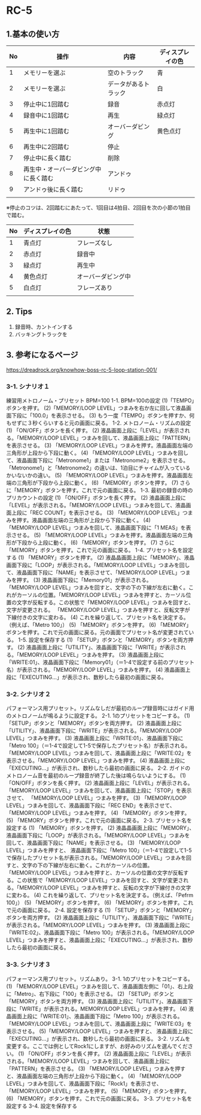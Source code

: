 # RC-5
  
## 1.基本の使い方
|No|操作|内容|ディスプレイの色|
|--|--|--|--|
|1|メモリーを選ぶ|空のトラック|青|  
|2|メモリーを選ぶ|データがあるトラック|白|  
|3|停止中に1回踏む|録音|赤点灯|
|4|録音中に1回踏む|再生|緑点灯|
|5|再生中に1回踏む|オーバーダビング|黄色点灯|
|6|再生中に2回踏む|停止||
|7|停止中に長く踏む|削除||
|8|再生中・オーバーダビング中に長く踏む|アンドゥ||
|9|アンドゥ後に長く踏む|リドゥ||
|||||  
  
※停止のコツは、2回踏むにあたって、1回目は4拍目、2回目を次の小節の1拍目で踏む。  
  
|No|ディスプレイの色|状態|
|--|--|--|
|1|青点灯|フレーズなし|
|2|赤点灯|録音中|
|3|緑点灯|再生中|
|4|黄色点灯|オーバーダビング中|
|5|白点灯|フレーズあり|
||||

## 2. Tips
1. 録音時、カントインする
2. バッキングトラックを

## 3. 参考になるページ
https://dreadrock.org/knowhow-boss-rc-5-loop-station-001/
### 3-1. シナリオ１
練習用メトロノーム・プリセット BPM=100
1-1. BPM=100の設定
(1)「TEMPO」ボタンを押す。
(2)「MEMORY/LOOP LEVEL」つまみを右か左に回して液晶画面下段に「100.0」を表示させる。
(3) もう一度「TEMPO」ボタンを押すか、何もせずに３秒くらいすると元の画面に戻る。
1-2. メトロノーム・リズムの設定
(1) 「ON/OFF」ボタンを長く押す。
(2) 液晶画面上段に「LEVEL」が表示される。「MEMORY/LOOP LEVEL」つまみを回して、液晶画面上段に「PATTERN」を表示させる。
(3) 「MEMORY/LOOP LEVEL」つまみを押す。液晶画面左端の三角形が上段から下段に動く。
(4) 「MEMORY/LOOP LEVEL」つまみを回して、液晶画面下段に「Metronome1」または「Metronome2」を表示させる。「Metronome1」と「Metronome2」の違いは、1泊目にチャイムが入っているかいないかの違い。
(5) 「MEMORY/LOOP LEVEL」つまみを押す。液晶画面左端の三角形が下段から上段に動く。
(6) 「MEMORY」ボタンを押す。
(7) さらに「MEMORY」ボタンを押す。これで元の画面に戻る。
1-3. 最初の録音の時のプリカウントの設定
(1) 「ON/OFF」ボタンを長く押す。
(2) 液晶画面上段に「LEVEL」が表示される。「MEMORY/LOOP LEVEL」つまみを回して、液晶画面上段に「REC COUNT」を表示させる。
(3) 「MEMORY/LOOP LEVEL」つまみを押す。液晶画面左端の三角形が上段から下段に動く。
(4) 「MEMORY/LOOP LEVEL」つまみを回して、液晶画面下段に「1 MEAS」を表示させる。
(5) 「MEMORY/LOOP LEVEL」つまみを押す。液晶画面左端の三角形が下段から上段に動く。
(6) 「MEMORY」ボタンを押す。
(7) さらに「MEMORY」ボタンを押す。これで元の画面に戻る。
1-4. プリセット名を設定する
(1) 「MEMORY」ボタンを押す。
(2)  液晶晶画面上段に「MEMORY」、液晶画面下段に「LOOP」が表示される。「MEMORY/LOOP LEVEL」つまみを回して、液晶画面下段に「NAME」を表示させて、「MEMORY/LOOP LEVEL」つまみを押す。
(3)  液晶画面下段に「Memory01」が表示される。 「MEMORY/LOOP LEVEL」つまみを回すと、文字の下の下線が左右に動く。これがカーソルの位置。「MEMORY/LOOP LEVEL」つまみを押すと、カーソル位置の文字が反転する。この状態で「MEMORY/LOOP LEVEL」つまみを回すと、文字が変更される。 「MEMORY/LOOP LEVEL」つまみを押すと、反転文字が下線付きの文字に変わる。
(4) これを繰り返して、プリセット名を決定する。（例えば、「Metro 100」）
(5) 「MEMORY」ボタンを押す。
(6) 「MEMORY」ボタンを押す。これで元の画面に戻る。元の画面でプリセット名が変更されている。
1-5. 設定を保存する
(1) 「SETUP」ボタンと「MEMORY」ボタンを両方押す。
(2) 液晶画面上段に「UTILITY」、液晶画面下段に「WRITE」が表示される。「MEMORY/LOOP LEVEL」つまみを押す。
(3) 液晶画面上段に「WRITE:01」、液晶画面下段に「Memory01」（＝1-4で設定する前のプリセット名）が表示される。「MEMORY/LOOP LEVEL」つまみを押す。
(4) 液晶画面上段に「EXECUTING…」が表示され、数秒したら最初の画面に戻る。


### 3-2. シナリオ２
パフォーマンス用プリセット。リズムなしだが最初のループ録音時にはガイド用のメトロノームが鳴るように設定する。
2-1. 1のプリセットをコピーする。
(1) 「SETUP」ボタンと「MEMORY」ボタンを両方押す。
(2) 液晶画面上段に「UTILITY」、液晶画面下段に「WRITE」が表示される。「MEMORY/LOOP LEVEL」つまみを押す。
(3) 液晶画面上段に「WRITE:01」、液晶画面下段に「Metro 100」（＝1-4で設定して1-5で保存したプリセット名）が表示される。「MEMORY/LOOP LEVEL」つまみを回して、液晶画面上段に「WRITE:02」を表示させる。「MEMORY/LOOP LEVEL」つまみを押す。
(4) 液晶画面上段に「EXECUTING…」が表示され、数秒したら最初の画面に戻る。
2-2. ガイドのメトロノーム音を最初のループ録音が終了した後は鳴らないようにする。
(1) 「ON/OFF」ボタンを長く押す。
(2) 液晶画面上段に「LEVEL」が表示される。「MEMORY/LOOP LEVEL」つまみを回して、液晶画面上段に「STOP」を表示させて、 「MEMORY/LOOP LEVEL」つまみを押す。
(3) 「MEMORY/LOOP LEVEL」つまみを回して、液晶画面下段に「REC END」を表示させて、 「MEMORY/LOOP LEVEL」つまみを押す。
(4) 「MEMORY」ボタンを押す。
(5) 「MEMORY」ボタンを押す。これで元の画面に戻る。
2-3. プリセット名を設定する
(1) 「MEMORY」ボタンを押す。
(2)  液晶晶画面上段に「MEMORY」、液晶画面下段に「LOOP」が表示される。「MEMORY/LOOP LEVEL」つまみを回して、液晶画面下段に「NAME」を表示させる。
(3) 「MEMORY/LOOP LEVEL」つまみを押すと、 液晶画面下段に「Metro 100」（＝1-4で設定して1-5で保存したプリセット名が表示される。「MEMORY/LOOP LEVEL」つまみを回すと、文字の下の下線が左右に動く。これがカーソルの位置。 「MEMORY/LOOP LEVEL」つまみを押すと、カーソルの位置の文字が反転する。この状態で「MEMORY/LOOP LEVEL」つまみを回すと、文字が変更される。「MEMORY/LOOP LEVEL」つまみを押すと、反転の文字が下線付きの文字に変わる。
(4) これを繰り返して、プリセット名を決定する。（例えば、「Pefrm 100」）
(5) 「MEMORY」ボタンを押す。
(6) 「MEMORY」ボタンを押す。これで元の画面に戻る。
2-4. 設定を保存する
(1) 「SETUP」ボタンと「MEMORY」ボタンを両方押す。
(2) 液晶画面上段に「UTILITY」、液晶画面下段に「WRITE」が表示される。「MEMORY/LOOP LEVEL」つまみを押す。
(3) 液晶画面上段に「WRITE:02」、液晶画面下段に「Metro 100」が表示される。「MEMORY/LOOP LEVEL」つまみを押すと、液晶画面上段に「EXECUTING…」が表示され、数秒したら最初の画面に戻る。

### 3-3. シナリオ３
 パフォーマンス用プリセット。リズムあり。
 3-1. 1のプリセットをコピーする。
 (1) 「MEMORY/LOOP LEVEL」つまみを回して、液晶画面左側に「01」、右上段に「Metro」、右下段に「100」を表示させる。
 (2) 「SETUP」ボタンと「MEMORY」ボタンを両方押す。
 (3) 液晶画面上段に「UTILITY」、液晶画面下段に「WRITE」が表示される。MEMORY/LOOP LEVEL」つまみを押す。
 (4) 液晶画面上段に「WRITE:01」、液晶画面下段に「Metro 100」が表示される。「MEMORY/LOOP LEVEL」つまみを回して、液晶画面上段に「WRITE:03」を表示させる。
 (5)「MEMORY/LOOP LEVEL」つまみを押すと、 液晶画面上段に「EXECUTING…」が表示され、数秒したら最初の画面に戻る。
 3-2. リズムを変更する。ここでは例としてRock1にしますが、お好みのリズムを選んでください。
 (1) 「ON/OFF」ボタンを長く押す。
 (2) 液晶画面上段に「LEVEL」が表示される。「MEMORY/LOOP LEVEL」つまみを回して、液晶画面上段に「PATTERN」を表示させる。
 (3) 「MEMORY/LOOP LEVEL」つまみを押すと、液晶画面左端の三角形が上段から下段に動く。
 (4) 「MEMORY/LOOP LEVEL」つまみを回して、液晶画面下段に「Rock1」を表示させ、「MEMORY/LOOP LEVEL」つまみを押す。
 (5) 「MEMORY」ボタンを押す。
 (6) 「MEMORY」ボタンを押す。これで元の画面に戻る。
 3-3. プリセット名を設定する
 3-4. 設定を保存する
 